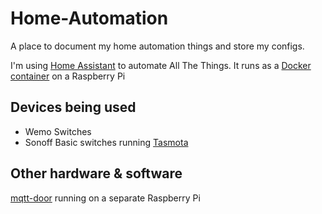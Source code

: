 # Home-Automation

A place to document my home automation things and store my configs.

I'm using [Home Assistant](https://www.home-assistant.io/) to automate All The Things. It runs as a [Docker container](https://hub.docker.com/r/homeassistant/home-assistant/) on a Raspberry Pi

## Devices being used
- Wemo Switches
- Sonoff Basic switches running [Tasmota](https://github.com/arendst/Tasmota)

## Other hardware & software
[mqtt-door](https://github.com/shmick/mqtt-door/) running on a separate Raspberry Pi 
